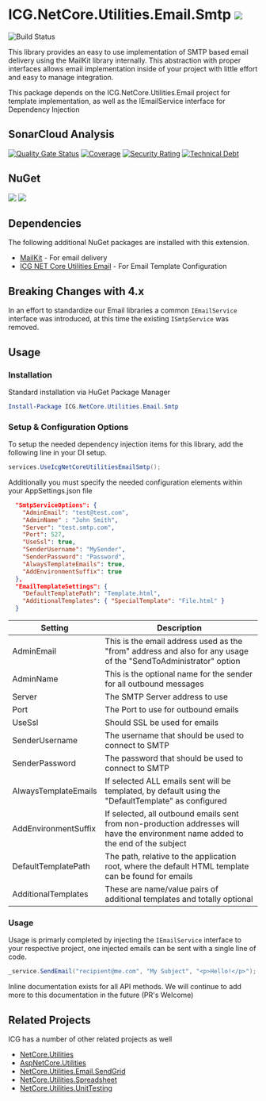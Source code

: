 # ICG.NetCore.Utilities.Email.Smtp ![](https://img.shields.io/github/license/iowacomputergurus/netcore.utilities.email.smtp.svg)

![Build Status](https://github.com/IowaComputerGurus/netcore.utilities.email.smtp/actions/workflows/ci-build.yml/badge.svg)

This library provides an easy to use implementation of SMTP based email delivery using the MailKit library internally.  This abstraction with proper interfaces allows email implementation inside of your project with little effort and easy to manage integration.

This package depends on the ICG.NetCore.Utilities.Email project for template implementation, as well as the IEmailService interface for Dependency Injection

## SonarCloud Analysis

[![Quality Gate Status](https://sonarcloud.io/api/project_badges/measure?project=IowaComputerGurus_netcore.utilities.email.smtp&metric=alert_status)](https://sonarcloud.io/dashboard?id=IowaComputerGurus_netcore.utilities.email.smtp)
[![Coverage](https://sonarcloud.io/api/project_badges/measure?project=IowaComputerGurus_netcore.utilities.email.smtp&metric=coverage)](https://sonarcloud.io/dashboard?id=IowaComputerGurus_netcore.utilities.email.smtp)
[![Security Rating](https://sonarcloud.io/api/project_badges/measure?project=IowaComputerGurus_netcore.utilities.email.smtp&metric=security_rating)](https://sonarcloud.io/dashboard?id=IowaComputerGurus_netcore.utilities.email.smtp)
[![Technical Debt](https://sonarcloud.io/api/project_badges/measure?project=IowaComputerGurus_netcore.utilities.email.smtp&metric=sqale_index)](https://sonarcloud.io/dashboard?id=IowaComputerGurus_netcore.utilities.email.smtp)


## NuGet

![](https://img.shields.io/nuget/v/icg.netcore.utilities.email.smtp.svg) ![](https://img.shields.io/nuget/dt/icg.netcore.utilities.email.smtp.svg)

## Dependencies
The following additional NuGet packages are installed with this extension.

* [MailKit](https://github.com/jstedfast/MailKit) - For email delivery
* [ICG NET Core Utilities Email](https://github.com/IowaComputerGurus/netcore.utilities.email) - For Email Template Configuration

## Breaking Changes with 4.x
In an effort to standardize our Email libraries a common `IEmailService` interface was introduced, at this time the existing `ISmtpService` was removed.

## Usage

### Installation
Standard installation via HuGet Package Manager
``` powershell
Install-Package ICG.NetCore.Utilities.Email.Smtp
```

### Setup & Configuration Options
To setup the needed dependency injection items for this library, add the following line in your DI setup.
``` csharp
services.UseIcgNetCoreUtilitiesEmailSmtp();
```

Additionally you must specify the needed configuration elements within your AppSettings.json file

``` json
  "SmtpServiceOptions": {
    "AdminEmail": "test@test.com",
    "AdminName" : "John Smith",
    "Server": "test.smtp.com",
    "Port": 527,
    "UseSsl": true,
    "SenderUsername": "MySender",
    "SenderPassword": "Password",
    "AlwaysTemplateEmails": true,
    "AddEnvironmentSuffix": true
  },
  "EmailTemplateSettings": {
    "DefaultTemplatePath": "Template.html",
    "AdditionalTemplates": { "SpecialTemplate": "File.html" }
  }
```


| Setting | Description |
| --- | --- |
| AdminEmail | This is the email address used as the "from" address and also for any usage of the "SendToAdministrator" option |
| AdminName | This is the optional name for the sender for all outbound messages |
| Server | The SMTP Server address to use |
| Port | The Port to use for outbound emails |
| UseSsl | Should SSL be used for emails |
| SenderUsername | The username that should be used to connect to SMTP |
| SenderPassword | The password that should be used to connect to SMTP |
| AlwaysTemplateEmails | If selected ALL emails sent will be templated, by default using the "DefaultTemplate" as configured |
| AddEnvironmentSuffix | If selected, all outbound emails sent from non-production addresses will have the environment name added to the end of the subject |
| DefaultTemplatePath | The path, relative to the application root, where the default HTML template can be found for emails |
| AdditionalTemplates | These are name/value pairs of additional templates and totally optional |


### Usage

Usage is primarly completed by injecting the `IEmailService` interface to your respective project, one injected emails can be sent with a single line of code. 

``` csharp
_service.SendEmail("recipient@me.com", "My Subject", "<p>Hello!</p>");
```

Inline documentation exists for all API methods. We will continue to add more to this documentation in the future (PR's Welcome)

## Related Projects

ICG has a number of other related projects as well

* [NetCore.Utilities](https://www.github.com/iowacomputergurus/netcore.utilities)
* [AspNetCore.Utilities](https://www.github.com/iowacomputergurus/aspnetcore.utilities)
* [NetCore.Utilities.Email.SendGrid](https://www.github.com/iowacomputergurus/netcore.utilities.email.sendgrid)
* [NetCore.Utilities.Spreadsheet](https://www.github.com/iowacomputergurus/netcore.utilities.spreadsheet)
* [NetCore.Utilities.UnitTesting](https://www.github.com/iowacomputergurus/netcore.utilities.unittesting)
